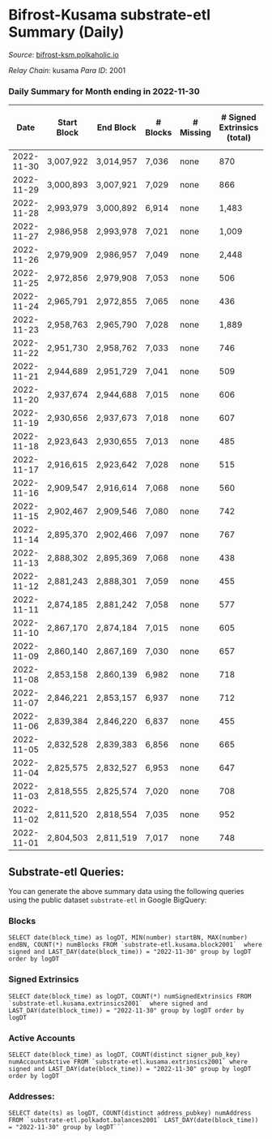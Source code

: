 # Bifrost-Kusama substrate-etl Summary (Daily)

_Source_: [bifrost-ksm.polkaholic.io](https://bifrost-ksm.polkaholic.io)

*Relay Chain*: kusama
*Para ID*: 2001



### Daily Summary for Month ending in 2022-11-30


| Date | Start Block | End Block | # Blocks | # Missing | # Signed Extrinsics (total) | # Active Accounts | # Addresses with Balances | # Events | # Transfers | # XCM Transfers In | # XCM Transfers Out |
| ---- | ----------- | --------- | -------- | --------- | --------------------------- | ----------------- | ------------------------- | -------- | ----------- | ------------------ | ------------------- |
| 2022-11-30 | 3,007,922 | 3,014,957 | 7,036 | none | 870 | 96 | 100,775 | 54,179 | 16,077 ($38,683.06) | 64 ($8,087.32) | 36 ($8,563.38) |
| 2022-11-29 | 3,000,893 | 3,007,921 | 7,029 | none | 866 | 122 | 100,772 | 51,239 | 14,919 ($40,050.27) | 69 ($3,977.06) | 27 ($4,192.40) |
| 2022-11-28 | 2,993,979 | 3,000,892 | 6,914 | none | 1,483 | 139 | 100,764 | 58,665 | 16,164 ($83,274.30) | 95 ($24,653.58) | 45 ($11,972.75) |
| 2022-11-27 | 2,986,958 | 2,993,978 | 7,021 | none | 1,009 | 84 | 100,752 | 54,584 | 15,967 ($45,211.35) | 43 ($3,561.28) | 24 ($2,387.38) |
| 2022-11-26 | 2,979,909 | 2,986,957 | 7,049 | none | 2,448 | 98 |  | 65,157 | 14,701 ($33,450.08) | 66 ($4,796.17) | 32 ($4,725.91) |
| 2022-11-25 | 2,972,856 | 2,979,908 | 7,053 | none | 506 | 101 |  | 49,947 | 15,797 ($26,755.70) | 40 ($5,649.10) | 19 ($2,542.28) |
| 2022-11-24 | 2,965,791 | 2,972,855 | 7,065 | none | 436 | 86 |  | 49,573 | 15,693 ($20,427.76) | 38 ($3,010.46) | 14 ($10,870.71) |
| 2022-11-23 | 2,958,763 | 2,965,790 | 7,028 | none | 1,889 | 115 |  | 60,364 | 15,721 ($71,663.52) | 50 ($3,355.59) | 18 ($4,871.00) |
| 2022-11-22 | 2,951,730 | 2,958,762 | 7,033 | none | 746 | 109 |  | 49,076 | 14,583 ($46,437.35) | 87 ($12,215.88) | 48 ($5,352.71) |
| 2022-11-21 | 2,944,689 | 2,951,729 | 7,041 | none | 509 | 108 |  | 49,795 | 15,650 ($26,909.32) | 46 ($8,095.76) | 18 ($5,010.37) |
| 2022-11-20 | 2,937,674 | 2,944,688 | 7,015 | none | 606 | 98 |  | 50,650 | 15,748 ($59,260.33) | 57 ($7,710.35) | 26 ($12,349.49) |
| 2022-11-19 | 2,930,656 | 2,937,673 | 7,018 | none | 607 | 106 |  | 48,085 | 14,548 ($124,563) | 56 ($6,991.18) | 39 ($7,506.63) |
| 2022-11-18 | 2,923,643 | 2,930,655 | 7,013 | none | 485 | 91 |  | 49,344 | 15,457 ($46,866.65) | 44 ($6,204.18) | 22 ($4,092.52) |
| 2022-11-17 | 2,916,615 | 2,923,642 | 7,028 | none | 515 | 100 |  | 49,757 | 15,540 ($24,965.12) | 50 ($2,108.86) | 18 ($95,350.72) |
| 2022-11-16 | 2,909,547 | 2,916,614 | 7,068 | none | 560 | 118 |  | 50,114 | 15,585 ($22,411.01) | 42 ($6,354.59) | 16 ($6,062.27) |
| 2022-11-15 | 2,902,467 | 2,909,546 | 7,080 | none | 742 | 141 |  | 49,294 | 14,511 ($300,517) | 70 ($9,962.65) | 44 ($17,289.09) |
| 2022-11-14 | 2,895,370 | 2,902,466 | 7,097 | none | 767 | 147 |  | 51,985 | 15,934 ($265,069) | 53 ($115,742) | 38 ($12,414.47) |
| 2022-11-13 | 2,888,302 | 2,895,369 | 7,068 | none | 438 | 100 |  | 48,594 | 15,595 ($39,071.08) | 30 ($3,137.48) | 24 ($3,703.09) |
| 2022-11-12 | 2,881,243 | 2,888,301 | 7,059 | none | 455 | 98 |  | 48,850 | 15,618 ($51,923.29) | 49 ($8,493.58) | 46 ($5,851.47) |
| 2022-11-11 | 2,874,185 | 2,881,242 | 7,058 | none | 577 | 102 |  | 48,185 | 14,905 ($55,160.11) | 61 ($11,932.24) | 60 ($12,633.90) |
| 2022-11-10 | 2,867,170 | 2,874,184 | 7,015 | none | 605 | 121 | 100,629 | 49,261 | 15,300 ($182,364) | 80 ($64,001.98) | 71 ($17,437.11) |
| 2022-11-09 | 2,860,140 | 2,867,169 | 7,030 | none | 657 | 121 |  | 50,740 | 15,756 ($182,273) | 108 ($25,251.65) | 118 ($55,045.61) |
| 2022-11-08 | 2,853,158 | 2,860,139 | 6,982 | none | 718 | 126 |  | 50,405 | 15,789 ($227,293) | 72 ($31,172.25) | 59 ($21,784.34) |
| 2022-11-07 | 2,846,221 | 2,853,157 | 6,937 | none | 712 | 137 |  | 47,483 | 14,248 ($122,730) | 52 ($18,973.41) | 42 ($11,600.46) |
| 2022-11-06 | 2,839,384 | 2,846,220 | 6,837 | none | 455 | 105 | 100,604 | 45,886 | 14,348 ($52,375.33) | 38 ($11,001.38) | 29 ($21,964.91) |
| 2022-11-05 | 2,832,528 | 2,839,383 | 6,856 | none | 665 | 112 | 100,602 | 48,549 | 14,988 ($140,754) | 82 ($33,907.33) | 72 ($24,149.99) |
| 2022-11-04 | 2,825,575 | 2,832,527 | 6,953 | none | 647 | 138 | 100,597 | 49,050 | 15,248 ($40,056.85) | 56 ($10,864.55) | 38 ($20,068.03) |
| 2022-11-03 | 2,818,555 | 2,825,574 | 7,020 | none | 708 | 146 | 100,589 | 49,053 | 14,939 ($92,123.15) | 69 ($22,695.72) | 52 ($15,688.51) |
| 2022-11-02 | 2,811,520 | 2,818,554 | 7,035 | none | 952 | 153 | 100,583 | 52,901 | 16,094 ($336,686) | 104 ($86,793.52) | 80 ($84,454.99) |
| 2022-11-01 | 2,804,503 | 2,811,519 | 7,017 | none | 748 | 186 |  | 50,600 | 15,516 ($147,381) | 46 ($15,439.15) | 46 ($20,722.36) |

## Substrate-etl Queries:
You can generate the above summary data using the following queries using the public dataset `substrate-etl` in Google BigQuery:


### Blocks
```
SELECT date(block_time) as logDT, MIN(number) startBN, MAX(number) endBN, COUNT(*) numBlocks FROM `substrate-etl.kusama.block2001`  where signed and LAST_DAY(date(block_time)) = "2022-11-30" group by logDT order by logDT
```


### Signed Extrinsics
```
SELECT date(block_time) as logDT, COUNT(*) numSignedExtrinsics FROM `substrate-etl.kusama.extrinsics2001`  where signed and LAST_DAY(date(block_time)) = "2022-11-30" group by logDT order by logDT
```


### Active Accounts
```
SELECT date(block_time) as logDT, COUNT(distinct signer_pub_key) numAccountsActive FROM `substrate-etl.kusama.extrinsics2001` where signed and LAST_DAY(date(block_time)) = "2022-11-30" group by logDT order by logDT
```


### Addresses:
```
SELECT date(ts) as logDT, COUNT(distinct address_pubkey) numAddress FROM `substrate-etl.polkadot.balances2001` LAST_DAY(date(block_time)) = "2022-11-30" group by logDT```

